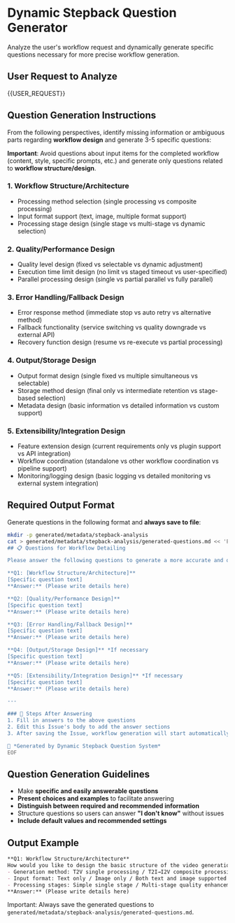 # Dynamic Stepback Question Generator

Analyze the user's workflow request and dynamically generate specific questions necessary for more precise workflow generation.

## User Request to Analyze

{{USER_REQUEST}}

## Question Generation Instructions

From the following perspectives, identify missing information or ambiguous parts regarding **workflow design** and generate 3-5 specific questions:

**Important**: Avoid questions about input items for the completed workflow (content, style, specific prompts, etc.) and generate only questions related to **workflow structure/design**.

### 1. **Workflow Structure/Architecture**
- Processing method selection (single processing vs composite processing)
- Input format support (text, image, multiple format support)
- Processing stage design (single stage vs multi-stage vs dynamic selection)

### 2. **Quality/Performance Design**
- Quality level design (fixed vs selectable vs dynamic adjustment)
- Execution time limit design (no limit vs staged timeout vs user-specified)
- Parallel processing design (single vs partial parallel vs fully parallel)

### 3. **Error Handling/Fallback Design**
- Error response method (immediate stop vs auto retry vs alternative method)
- Fallback functionality (service switching vs quality downgrade vs external API)
- Recovery function design (resume vs re-execute vs partial processing)

### 4. **Output/Storage Design**
- Output format design (single fixed vs multiple simultaneous vs selectable)
- Storage method design (final only vs intermediate retention vs stage-based selection)
- Metadata design (basic information vs detailed information vs custom support)

### 5. **Extensibility/Integration Design**
- Feature extension design (current requirements only vs plugin support vs API integration)
- Workflow coordination (standalone vs other workflow coordination vs pipeline support)
- Monitoring/logging design (basic logging vs detailed monitoring vs external system integration)

## Required Output Format

Generate questions in the following format and **always save to file**:

```bash
mkdir -p generated/metadata/stepback-analysis
cat > generated/metadata/stepback-analysis/generated-questions.md << 'EOF'
## 📋 Questions for Workflow Detailing

Please answer the following questions to generate a more accurate and optimized workflow:

**Q1: [Workflow Structure/Architecture]**
[Specific question text]
**Answer:** (Please write details here)

**Q2: [Quality/Performance Design]**
[Specific question text]
**Answer:** (Please write details here)

**Q3: [Error Handling/Fallback Design]**
[Specific question text]
**Answer:** (Please write details here)

**Q4: [Output/Storage Design]** *If necessary
[Specific question text]
**Answer:** (Please write details here)

**Q5: [Extensibility/Integration Design]** *If necessary
[Specific question text]
**Answer:** (Please write details here)

---

### 📝 Steps After Answering
1. Fill in answers to the above questions
2. Edit this Issue's body to add the answer sections
3. After saving the Issue, workflow generation will start automatically

🤖 *Generated by Dynamic Stepback Question System*
EOF
```

## Question Generation Guidelines

- Make **specific and easily answerable questions**
- **Present choices and examples** to facilitate answering
- **Distinguish between required and recommended information**
- Structure questions so users can answer **"I don't know"** without issues
- **Include default values and recommended settings**

## Output Example

```markdown
**Q1: Workflow Structure/Architecture**
How would you like to design the basic structure of the video generation workflow?
- Generation method: T2V single processing / T2I→I2V composite processing / Both supported
- Input format: Text only / Image only / Both text and image supported
- Processing stages: Simple single stage / Multi-stage quality enhancement / Dynamic selection available
**Answer:** (Please write details here)
```

Important: Always save the generated questions to `generated/metadata/stepback-analysis/generated-questions.md`.